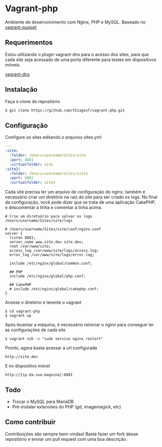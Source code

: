 # Vagrant-php

Ambiente de desenvolvimento com Nginx, PHP e MySQL. Baseado no [vagrant-puppet](https://github.com/jamesmcfadden/vagrant-puppet)

## Requerimentos

Estou utilizando o plugin vagrant-dns para o acesso dos sites, para que cada site seja acessado de uma porta diferente para testes em dispositivos móveis.

[vagrant-dns](https://github.com/BerlinVagrant/vagrant-dns)

## Instalação

Faça o clone do repositório

```sh
$ git clone https://github.com/thiagosf/vagrant-php.git
```

## Configuração

Configure os sites editando o arquivos sites.yml

```yml
---
:site:
  :folder: /Users/username/Sites/site
  :port: 8881
  :virtualfolder: site
:site2:
  :folder: /Users/username/Sites/site2
  :port: 8882
  :virtualfolder: site2
```

Cada site precisa ter um arquivo de configuração do nginx, também é necessário criar um diretório na raiz do site para ser criado os logs. No final da configuração, você pode dizer que se trata de uma aplicação CakePHP, e descomentar a linha e comentar a linha acima.

```
# Crie um diretoório para salvar os logs
/Users/username/Sites/site/logs
```

```
# /Users/username/Sites/site/conf/nginx.conf
server {
  listen 8881;
  server_name www.site.dev site.dev;
  root /var/www/site;
  access_log /var/www/site/logs/access.log;
  error_log /var/www/site/logs/error.log;

  include /etc/nginx/global/common.conf;

  ## PHP
  include /etc/nginx/global/php.conf;

  ## CakePHP
  # include /etc/nginx/global/cakephp.conf;
}
```

Acesse o diretório e levente o vagrant

``` 
$ cd vagrant-php
$ vagrant up
```

Após levantar a máquina, é necessário reiniciar o nginx para conseguir ler as configurações de cada site

``` 
$ vagrant ssh -c "sudo service nginx restart"
```

Pronto, agora basta acessar a url configurada

``` 
http://site.dev
``` 

E no dispositivo móvel
``` 
http://{ip-da-sua-maquina}:8881
``` 

## Todo

* Trocar o MySQL para MariaDB
* Pré-instalar extensões do PHP (gd, imagemagick, etc)

## Como contribuir

Contribuições são sempre bem-vindas! Basta fazer um fork desse repositório e enviar um pull request com uma boa descrição.